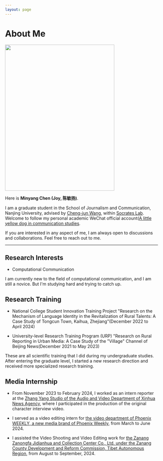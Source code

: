 ```yaml
---
layout: page
---
```


# About Me

<img src="https://chen-minyang.github.io/images/学士服照片.jpg" class="floatpic" width="360" height="480">

Here is **Minyang Chen (Joy, 陈敏扬)**.

I am a graduate student in the School of Journalism and Communication, Nanjing University, advised by [Cheng-jun Wang](https://chengjunwang.com/), within [Socrates Lab](https://chengjun.github.io/socrateslab/). Welcome to follow my personal academic WeChat official account([A little yellow dog in communication studies](https://mp.weixin.qq.com/s/NFxRchd0H-KfLdYh6SFzSA).

If you are interested in any aspect of me, I am always open to discussions and collaborations. Feel free to reach out to me.

---

## Research Interests

- Computational Communication

I am currently new to the field of computational communication, and I am still a novice. But I'm studying hard and trying to catch up.


## Research Training

- National College Student Innovation Training Project "Research on the Mechanism of Language Identity in the Revitalization of Rural Talents: A Case Study of Tongcun Town, Kaihua, Zhejiang"(December 2022 to April 2024)

- University-level Research Training Program (URP) "Research on Rural Reporting in Urban Media: A Case Study of the "Village" Channel of Beijing News(December 2021 to May 2023)

These are all scientific training that I did during my undergraduate studies. After entering the graduate level, I started a new research direction and received more specialized research training.


## Media Internship

- From November 2023 to February 2024, I worked as an intern reporter at the [Zhang Yang Studio of the Audio and Video Department of Xinhua News Agency](http://www.news.cn/politics/20240130/1775a9758f9e44ffa9c2a7aa2d2156c3/c.html), where I participated in the production of the original character interview video.

- I served as a video editing intern for [the video department of Phoenix WEEKLY, a new media brand of Phoenix Weekly](https://www.douyin.com/user/MS4wLjABAAAAW3IshfPBJSe3oESfJyCZ_hlf7YKdSt75wa7cpTD27gg), from March to June 2024.

- I assisted the Video Shooting and Video Editing work for [the Zanang Zanongfa Jidianhua and Collection Center Co., Ltd. under the Zanang County Development and Reform Commission, Tibet Autonomous Region](https://www.douyin.com/user/MS4wLjABAAAAi_G3T8gts0nlGyHweGBKIeXCSgR1CObesK2ZHUSL_0Y), from August to September, 2024.

